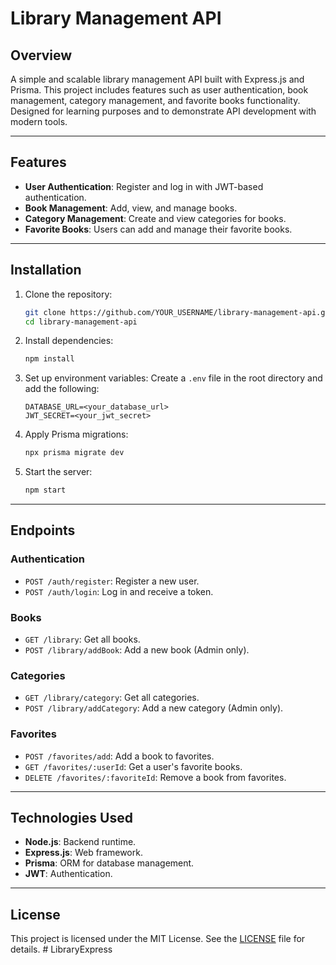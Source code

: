 # Library Management API

## Overview
A simple and scalable library management API built with Express.js and Prisma. This project includes features such as user authentication, book management, category management, and favorite books functionality. Designed for learning purposes and to demonstrate API development with modern tools.

---

## Features
- **User Authentication**: Register and log in with JWT-based authentication.
- **Book Management**: Add, view, and manage books.
- **Category Management**: Create and view categories for books.
- **Favorite Books**: Users can add and manage their favorite books.

---

## Installation

1. Clone the repository:
   ```bash
   git clone https://github.com/YOUR_USERNAME/library-management-api.git
   cd library-management-api
   ```

2. Install dependencies:
   ```bash
   npm install
   ```

3. Set up environment variables:
   Create a `.env` file in the root directory and add the following:
   ```env
   DATABASE_URL=<your_database_url>
   JWT_SECRET=<your_jwt_secret>
   ```

4. Apply Prisma migrations:
   ```bash
   npx prisma migrate dev
   ```

5. Start the server:
   ```bash
   npm start
   ```

---

## Endpoints

### Authentication
- `POST /auth/register`: Register a new user.
- `POST /auth/login`: Log in and receive a token.

### Books
- `GET /library`: Get all books.
- `POST /library/addBook`: Add a new book (Admin only).

### Categories
- `GET /library/category`: Get all categories.
- `POST /library/addCategory`: Add a new category (Admin only).

### Favorites
- `POST /favorites/add`: Add a book to favorites.
- `GET /favorites/:userId`: Get a user's favorite books.
- `DELETE /favorites/:favoriteId`: Remove a book from favorites.

---

## Technologies Used
- **Node.js**: Backend runtime.
- **Express.js**: Web framework.
- **Prisma**: ORM for database management.
- **JWT**: Authentication.

---

## License
This project is licensed under the MIT License. See the [LICENSE](LICENSE) file for details.
#   L i b r a r y E x p r e s s  
 